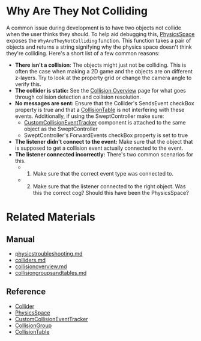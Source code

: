 # Why Are They Not Colliding
A common issue during development is to have two objects not collide when the user thinks they should. To help aid debugging this, [PhysicsSpace](https://plasmaengine.github.io/PlasmaDocs/Plasma1/Editor/physics/physicstroubleshooting/physicsspace.md) exposes the `WhyAreTheyNotColliding` function. This function takes a pair of objects and returns a string signifying why the physics space doesn't think they're colliding. Here's a short list of a few common reasons:
 - **There isn't a collision**: The objects might just not be colliding. This is often the case when making a 2D game and the objects are on different z-layers. Try to look at the property grid or change the camera angle to verify this.
 - **The collider is static:** See the [Collision Overview](https://plasmaengine.github.io/PlasmaDocs/Plasma1/Editor/physics/physicstroubleshooting/collisionoverview.md) page for what goes through collision detection and collision resolution.
 - **No messages are sent:** Ensure that the Collider's SendsEvent checkBox property is true and that a [CollisionTable](https://plasmaengine.github.io/PlasmaDocs/Plasma1/Editor/physics/physicstroubleshooting/collisionoverview/collisiongroupsandtables.md) is not interfering with these events. Additionally, if using the SweptController make sure:
    - [CustomCollisionEventTracker](https://plasmaengine.github.io/PlasmaDocs/Plasma1/C++/code_reference/class_reference/customcollisioneventtracker.md) component is attached to the same object as the SweptController
    - SweptController's ForwardEvents checkBox property is set to true
 - **The listener didn't connect to the event:** Make sure that the object that is supposed to get a collision event actually connected to the event.
 - **The listener connected incorrectly:** There's two common scenarios for this.
   - 1. Make sure that the correct event type was connected to.
   - 2. Make sure that the listener connected to the right object. Was this the correct cog? Should this have been the PhysicsSpace?

# Related Materials
## Manual
- [physicstroubleshooting.md](https://plasmaengine.github.io/PlasmaDocs/Plasma1/Editor/physics/physicstroubleshooting.md)
- [colliders.md](https://plasmaengine.github.io/PlasmaDocs/Plasma1/Editor/physics/physicstroubleshooting/colliders.md)
- [collisionoverview.md](https://plasmaengine.github.io/PlasmaDocs/Plasma1/Editor/physics/physicstroubleshooting/collisionoverview.md)
- [collisiongroupsandtables.md](https://plasmaengine.github.io/PlasmaDocs/Plasma1/Editor/physics/physicstroubleshooting/collisionoverview/collisiongroupsandtables.md)

## Reference
- [Collider](https://plasmaengine.github.io/PlasmaDocs/Plasma1/C++/code_reference/class_reference/collider.md)
- [PhysicsSpace](https://plasmaengine.github.io/PlasmaDocs/Plasma1/C++/code_reference/class_reference/physicsspace.md)
- [CustomCollisionEventTracker](https://plasmaengine.github.io/PlasmaDocs/Plasma1/C++/code_reference/class_reference/customcollisioneventtracker.md)
- [CollisionGroup](https://plasmaengine.github.io/PlasmaDocs/Plasma1/C++/code_reference/class_reference/collisiongroup.md)
- [CollisionTable](https://plasmaengine.github.io/PlasmaDocs/Plasma1/C++/code_reference/class_reference/collisiontable.md) 

 